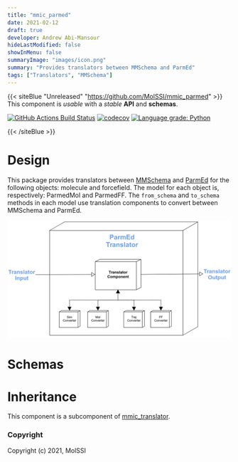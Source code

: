 ```yaml
---
title: "mmic_parmed"
date: 2021-02-12
draft: true
developer: Andrew Abi-Mansour
hideLastModified: false
showInMenu: false
summaryImage: "images/icon.png"
summary: "Provides translators between MMSchema and ParmEd"
tags: ["Translators", "MMSchema"]
---
```


{{< siteBlue "Unreleased" "https://github.com/MolSSI/mmic_parmed" >}}
This component is *usable* with a *stable* **API** and **schemas**.

[//]: # (Badges)
[![GitHub Actions Build Status](https://github.com/MolSSI/mmic_parmed/workflows/CI/badge.svg)](https://github.com/MolSSI/mmic_parmed/actions?query=workflow%3ACI)
[![codecov](https://codecov.io/gh/MolSSI/mmic_parmed/branch/main/graph/badge.svg)](https://codecov.io/gh/MolSSI/mmic_parmed/branch/main)
[![Language grade: Python](https://img.shields.io/lgtm/grade/python/g/MolSSI/mmic_parmed.svg?logo=lgtm&logoWidth=18)](https://lgtm.com/projects/g/MolSSI/mmic_parmed/context:python)

{{< /siteBlue >}}

# Design
This package provides translators between [MMSchema](/mmschema) and [ParmEd](https://github.com/ParmEd/ParmEd) for the following objects: molecule and forcefield. The model for
each object is, respectively: ParmedMol and ParmedFF. The `from_schema` and `to_schema` methods in each model use translation components to convert between MMSchema and ParmEd.

<img src="https://github.com/MolSSI/mmic_parmed/raw/main/mmic_parmed/data/imgs/component.png">

# Schemas

# Inheritance
This component is a subcomponent of [mmic_translator](https://github.com/MolSSI/mmic_translator).



### Copyright
Copyright (c) 2021, MolSSI
